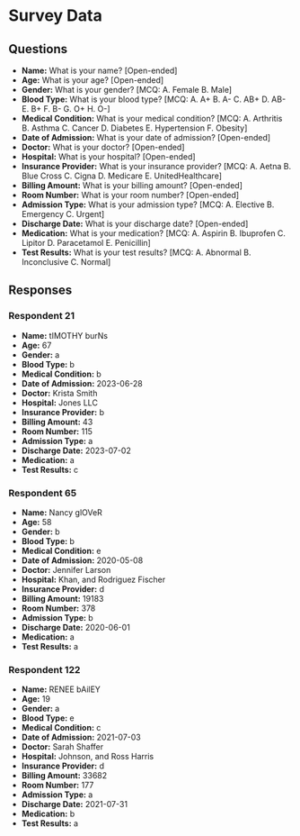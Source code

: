 # Survey Data

## Questions

- **Name:** What is your name? [Open-ended]
- **Age:** What is your age? [Open-ended]
- **Gender:** What is your gender? [MCQ: A. Female B. Male]
- **Blood Type:** What is your blood type? [MCQ: A. A+ B. A- C. AB+ D. AB- E. B+ F. B- G. O+ H. O-]
- **Medical Condition:** What is your medical condition? [MCQ: A. Arthritis B. Asthma C. Cancer D. Diabetes E. Hypertension F. Obesity]
- **Date of Admission:** What is your date of admission? [Open-ended]
- **Doctor:** What is your doctor? [Open-ended]
- **Hospital:** What is your hospital? [Open-ended]
- **Insurance Provider:** What is your insurance provider? [MCQ: A. Aetna B. Blue Cross C. Cigna D. Medicare E. UnitedHealthcare]
- **Billing Amount:** What is your billing amount? [Open-ended]
- **Room Number:** What is your room number? [Open-ended]
- **Admission Type:** What is your admission type? [MCQ: A. Elective B. Emergency C. Urgent]
- **Discharge Date:** What is your discharge date? [Open-ended]
- **Medication:** What is your medication? [MCQ: A. Aspirin B. Ibuprofen C. Lipitor D. Paracetamol E. Penicillin]
- **Test Results:** What is your test results? [MCQ: A. Abnormal B. Inconclusive C. Normal]

## Responses

### Respondent 21

- **Name:** tIMOTHY burNs
- **Age:** 67
- **Gender:** a
- **Blood Type:** b
- **Medical Condition:** b
- **Date of Admission:** 2023-06-28
- **Doctor:** Krista Smith
- **Hospital:** Jones LLC
- **Insurance Provider:** b
- **Billing Amount:** 43
- **Room Number:** 115
- **Admission Type:** a
- **Discharge Date:** 2023-07-02
- **Medication:** a
- **Test Results:** c

### Respondent 65

- **Name:** Nancy glOVeR
- **Age:** 58
- **Gender:** b
- **Blood Type:** b
- **Medical Condition:** e
- **Date of Admission:** 2020-05-08
- **Doctor:** Jennifer Larson
- **Hospital:** Khan, and Rodriguez Fischer
- **Insurance Provider:** d
- **Billing Amount:** 19183
- **Room Number:** 378
- **Admission Type:** b
- **Discharge Date:** 2020-06-01
- **Medication:** a
- **Test Results:** a

### Respondent 122

- **Name:** RENEE bAilEY
- **Age:** 19
- **Gender:** a
- **Blood Type:** e
- **Medical Condition:** c
- **Date of Admission:** 2021-07-03
- **Doctor:** Sarah Shaffer
- **Hospital:** Johnson, and Ross Harris
- **Insurance Provider:** d
- **Billing Amount:** 33682
- **Room Number:** 177
- **Admission Type:** a
- **Discharge Date:** 2021-07-31
- **Medication:** b
- **Test Results:** a

